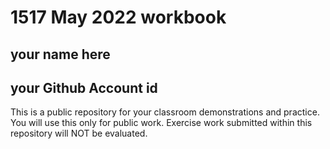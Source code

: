 # 1517 May 2022 workbook

## your name here

## your Github Account id

This is a public repository for your classroom demonstrations and practice. You will use this only for public work. Exercise work submitted within this repository will NOT be evaluated.
